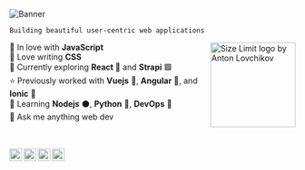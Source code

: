 ![Banner](https://i.imgur.com/gI0q9wP.png)

`Building beautiful user-centric web applications`

<img src="https://images.youracclaim.com/size/680x680/images/6774b3bf-7a82-4d40-a2d1-86b412635bae/AWS-SolArchitect-Associate.png" align="right" alt="Size Limit logo by Anton Lovchikov" width="150">  

💛 In love with **JavaScript**  
🎨 Love writing **CSS**  
🔭 Currently exploring **React 💙** and **Strapi** 🟪  
⭐️ Previously worked with **Vuejs** 💚, **Angular** 📕, and **Ionic** 🔵  
🌱 Learning **Nodejs** ⚫, **Python** 🐍, **DevOps** 🧰  
💬 Ask me anything web dev  
  
<!--START_SECTION:waka-->
<!--END_SECTION:waka-->
  
<br/>
<br/>

<a href="https://www.linkedin.com/in/kolhepawan/">
  <img align="left" width="22" src="https://cdn.jsdelivr.net/npm/simple-icons@v3/icons/linkedin.svg">
</a>
<a href="https://twitter.com/Pawan_Kolhe">
  <img align="left" width="22" src="https://cdn.jsdelivr.net/npm/simple-icons@v3/icons/twitter.svg">
</a>
<a href="https://www.instagram.com/pawan_kolhe/">
  <img align="left" width="22" src="https://cdn.jsdelivr.net/npm/simple-icons@v3/icons/instagram.svg">
</a>
<a href="https://codepen.io/pawankolhe/">
  <img align="left" width="22" src="https://cdn.jsdelivr.net/npm/simple-icons@v3/icons/codepen.svg">
</a>
